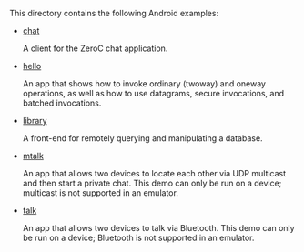 This directory contains the following Android examples:

- [chat](./chat)

  A client for the ZeroC chat application.

- [hello](./hello)

  An app that shows how to invoke ordinary (twoway)
  and oneway operations, as well as how to use datagrams, secure
  invocations, and batched invocations.

- [library](./library)

  A front-end for remotely querying and manipulating a database.

- [mtalk](./mtalk)

  An app that allows two devices to locate each other via UDP multicast
  and then start a private chat. This demo can only be run on a device;
  multicast is not supported in an emulator.

- [talk](./talk)

  An app that allows two devices to talk via Bluetooth. This demo can only
  be run on a device; Bluetooth is not supported in an emulator.
